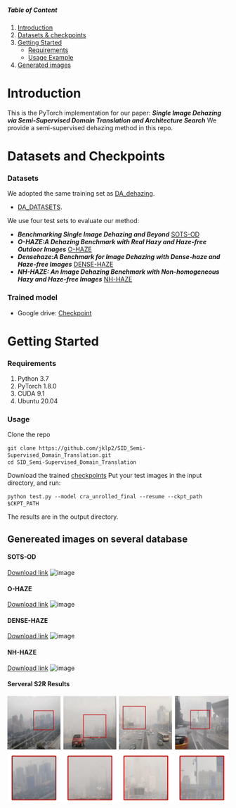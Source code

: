##### Table of Content

1. [Introduction](#introduction)
1. [Datasets & checkpoints](#datasets-and-checkpoints)
1. [Getting Started](#getting-started)
	- [Requirements](#requirements)
	- [Usage Example](#usage)
1. [Generated images](#genereated-images-on-several-database)
# Introduction
This is the PyTorch implementation for our paper:
***Single Image Dehazing via Semi-Supervised Domain Translation and Architecture Search***
We provide a semi-supervised dehazing method in this repo.
# Datasets and Checkpoints
### Datasets
We adopted the same training set as [DA_dehazing](https://github.com/HUSTSYJ/DA_dahazing). 
 - [DA_DATASETS](https://drive.google.com/drive/folders/10cP6Z-n2G0006_ppW1WxkQpNKg3mSfnj?usp=sharing).

We use four test sets to evaluate our method:
 - ***Benchmarking Single Image Dehazing and Beyond***  [SOTS-OD](https://drive.google.com/drive/folders/10cP6Z-n2G0006_ppW1WxkQpNKg3mSfnj?usp=sharing)
 - ***O-HAZE:A Dehazing Benchmark with Real Hazy and Haze-free Outdoor Images***  [O-HAZE](http://www.vision.ee.ethz.ch/ntire18/o-haze/O-HAZE.zip)
 - ***Densehaze:A Benchmark for Image Dehazing with Dense-haze and Haze-free Images***  [DENSE-HAZE](https://data.vision.ee.ethz.ch/cvl/ntire19/dense-haze/files/Dense_Haze_NTIRE19.zip)
 - ***NH-HAZE: An Image Dehazing Benchmark with Non-homogeneous Hazy and Haze-free Images***  [NH-HAZE](https://data.vision.ee.ethz.ch/cvl/ntire20/nh-haze/files/NH-HAZE.zip)
### Trained model
 - Google drive: [Checkpoint](https://drive.google.com/file/d/1vHydxmBH8o5HuxVyG4ojRZWrr788zOp5/view?usp=sharing)

# Getting Started
### Requirements
1. Python 3.7
2. PyTorch 1.8.0
3. CUDA 9.1
4. Ubuntu 20.04

### Usage
Clone the repo
```
git clone https://github.com/jklp2/SID_Semi-Supervised_Domain_Translation.git
cd SID_Semi-Supervised_Domain_Translation
```
Download the trained [checkpoints](pretrained-checkpoint)
Put your test images in the input directory, and run:
```
python test.py --model cra_unrolled_final --resume --ckpt_path $CKPT_PATH
```
The results are in the output directory.
## Genereated images on several database
#### SOTS-OD
[Download link](https://drive.google.com/file/d/10EbzBsxML4DqvxapvhuXXOmLcA11pNRD/view?usp=sharing)
![image](imgs/sots.jpg)
#### O-HAZE
[Download link](https://drive.google.com/file/d/1n2VRc5iiYbPefthuM471X_psuhig4MD2/view?usp=sharing)
![image](imgs/o-haze.jpg)
#### DENSE-HAZE
[Download link](https://drive.google.com/file/d/1ISdv7ugn_b74zDqvO5mjTZSqytjwz3IV/view?usp=sharing)
![image](imgs/d-haze.jpg)
#### NH-HAZE
[Download link](https://drive.google.com/file/d/1xH-99_KfctaDDhV9ajZxiNl611BJMy6i/view?usp=sharing)
![image](imgs/nh-haze.jpg)
#### Serveral S2R Results
![image](imgs/S2R0627.jpg)
